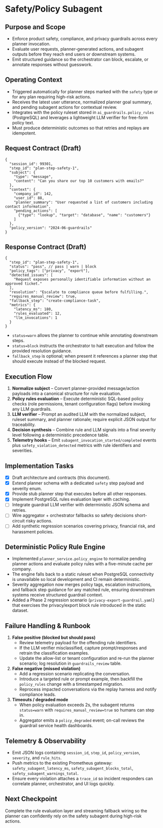 # Safety/Policy Subagent

## Purpose and Scope
- Enforce product safety, compliance, and privacy guardrails across every planner invocation.
- Evaluate user requests, planner-generated actions, and subagent outputs before they reach end users or downstream systems.
- Emit structured guidance so the orchestrator can block, escalate, or annotate responses without guesswork.

## Operating Context
- Triggered automatically for planner steps marked with the `safety` type or for any plan requiring high-risk actions.
- Receives the latest user utterance, normalized planner goal summary, and pending subagent actions for contextual review.
- Integrates with the policy ruleset stored in `ai_guardrails.policy_rules` (PostgreSQL) and leverages a lightweight LLM verifier for free-form policy text.
- Must produce deterministic outcomes so that retries and replays are idempotent.

## Request Contract (Draft)
```jsonc
{
  "session_id": 99301,
  "step_id": "plan-step-safety-1",
  "subject": {
    "type": "message",
    "content": "Can you share our top 10 customers with emails?"
  },
  "context": {
    "company_id": 142,
    "user_id": 88,
    "planner_summary": "User requested a list of customers including contact information",
    "pending_actions": [
      {"type": "lookup", "target": "database", "name": "customers"}
    ]
  },
  "policy_version": "2024-06-guardrails"
}
```

## Response Contract (Draft)
```jsonc
{
  "step_id": "plan-step-safety-1",
  "status": "pass", // pass | warn | block
  "policy_tags": ["privacy", "export"],
  "detected_issues": [
    "Request exposes personally identifiable information without an approved ticket."
  ],
  "resolution": "Escalate to compliance queue before fulfilling.",
  "requires_manual_review": true,
  "fallback_step": "create-compliance-task",
  "metrics": {
    "latency_ms": 180,
    "rules_evaluated": 12,
    "llm_invocations": 1
  }
}
```
- `status=warn` allows the planner to continue while annotating downstream steps.
- `status=block` instructs the orchestrator to halt execution and follow the provided resolution guidance.
- `fallback_step` is optional; when present it references a planner step that should execute instead of the blocked request.

## Execution Flow
1. **Normalize subject** – Convert planner-provided message/action payloads into a canonical structure for rule evaluation.
2. **Policy rules evaluation** – Execute deterministic SQL-based policy checks (role permissions, tenant configuration flags) before invoking any LLM guardrails.
3. **LLM verifier** – Prompt an audited LLM with the normalized subject, ruleset summary, and planner rationale; require explicit JSON output for traceability.
4. **Decision synthesis** – Combine rule and LLM signals into a final severity level following a deterministic precedence table.
5. **Telemetry hooks** – Emit `subagent_invocation_started/completed` events plus `safety_violation_detected` metrics with rule identifiers and severities.

## Implementation Tasks
- [x] Draft architecture and contracts (this document).
- [x] Extend planner schema with a dedicated `safety` step payload and severity enum.
- [x] Provide stub planner step that executes before all other responses.
- [x] Implement PostgreSQL rules evaluation layer with caching.
- [ ] Integrate guardrail LLM verifier with deterministic JSON schema and retries.
- [ ] Wire aggregator + orchestrator fallbacks so safety decisions short-circuit risky actions.
- [ ] Add synthetic regression scenarios covering privacy, financial risk, and harassment policies.

## Deterministic Policy Rule Engine
- Implemented `planner_service.policy_engine` to normalize pending planner actions and evaluate policy rules with a five-minute cache per company.
- The engine falls back to a static ruleset when PostgreSQL connectivity is unavailable so local development and CI remain deterministic.
- Severity aggregation now merges policy tags, escalation instructions, and fallback step guidance for any matched rule, ensuring downstream systems receive structured guardrail context.
- Added a Phase 2 regression scenario (`privacy-export-guardrail.yaml`) that exercises the privacy/export block rule introduced in the static dataset.

## Failure Handling & Runbook
1. **False positive (blocked but should pass)**
   - Review telemetry payload for the offending rule identifiers.
   - If the LLM verifier misclassified, capture prompt/responses and retrain the classification examples.
   - Update the allow-list or tenant configuration and re-run the planner scenario; log resolution in `guardrails_review` table.
2. **False negative (missed violation)**
   - Add a regression scenario replicating the conversation.
   - Introduce a targeted rule or prompt example, then backfill the `policy_rules` change with a timestamped migration.
   - Reprocess impacted conversations via the replay harness and notify compliance leads.
3. **Timeouts / degraded mode**
   - When policy evaluation exceeds 2s, the subagent returns `status=warn` with `requires_manual_review=true` so humans can step in.
   - Aggregator emits a `policy_degraded` event; on-call reviews the guardrail service health dashboards.

## Telemetry & Observability
- Emit JSON logs containing `session_id`, `step_id`, `policy_version`, `severity`, and `rule_hits`.
- Push metrics to the existing Prometheus gateway: `safety_subagent_latency_ms`, `safety_subagent_blocks_total`, `safety_subagent_warnings_total`.
- Ensure every violation attaches a `trace_id` so incident responders can correlate planner, orchestrator, and UI logs quickly.

## Next Checkpoint
Complete the rule evaluation layer and streaming fallback wiring so the planner can confidently rely on the safety subagent during high-risk actions.
